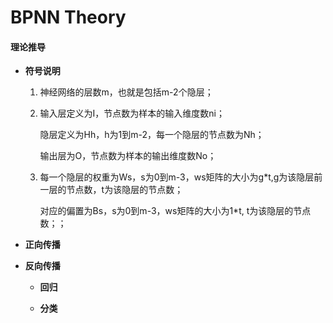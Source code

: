 # BPNN Theory
 
#### 理论推导

+ **符号说明**

    1. 神经网络的层数m，也就是包括m-2个隐层；
    2. 输入层定义为I，节点数为样本的输入维度数ni；
    
       隐层定义为Hh，h为1到m-2，每一个隐层的节点数为Nh；
       
       输出层为O，节点数为样本的输出维度数No；
       
    3. 每一个隐层的权重为Ws，s为0到m-3，ws矩阵的大小为g\*t,g为该隐层前一层的节点数，t为该隐层的节点数；
    
       对应的偏置为Bs，s为0到m-3，ws矩阵的大小为1\*t, t为该隐层的节点数；；



+ **正向传播**



+ **反向传播**


    + **回归**
    

    + **分类**

 

 
 
  
